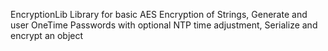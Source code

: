 EncryptionLib
Library for basic AES Encryption of Strings, Generate and user OneTime Passwords with optional NTP time adjustment, Serialize and encrypt an object
